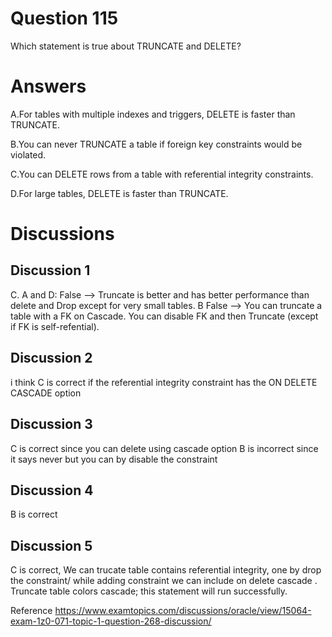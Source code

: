 # Question 115
Which statement is true about TRUNCATE and DELETE?

# Answers
A.For tables with multiple indexes and triggers, DELETE is faster than TRUNCATE.

B.You can never TRUNCATE a table if foreign key constraints would be violated.

C.You can DELETE rows from a table with referential integrity constraints.

D.For large tables, DELETE is faster than TRUNCATE.

# Discussions
## Discussion 1
C.
A and D: False --> Truncate is better and has better performance than delete and Drop except for very small tables.
B False --> You can truncate a table with a FK on Cascade.  You can disable FK and then Truncate (except if FK is self-refential).

## Discussion 2
i think C is correct if the referential integrity constraint has the ON DELETE CASCADE option

## Discussion 3
C is correct since you can delete using cascade option 
B is incorrect since it says never but you can by disable the constraint

## Discussion 4
B is correct

## Discussion 5
C is correct,
We can trucate table contains referential integrity, one by drop the constraint/ while adding constraint we can include on delete cascade . Truncate table colors cascade; this statement will run successfully.

Reference https://www.examtopics.com/discussions/oracle/view/15064-exam-1z0-071-topic-1-question-268-discussion/

